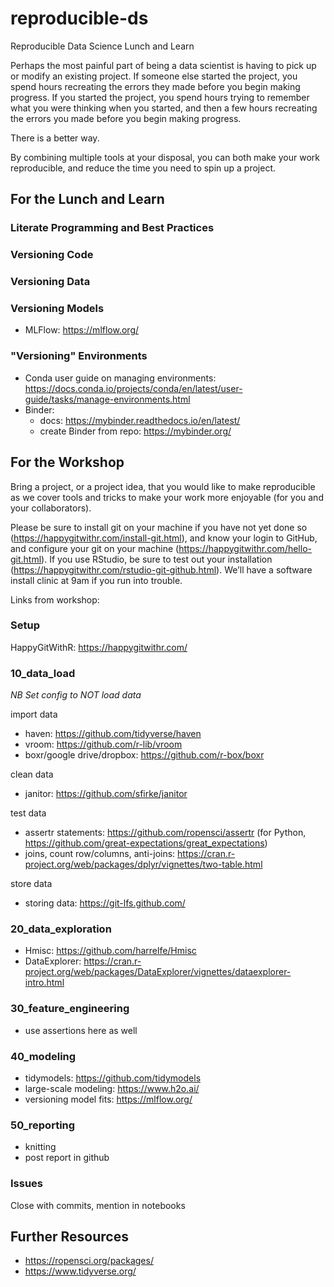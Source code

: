 # reproducible-ds
Reproducible Data Science Lunch and Learn

Perhaps the most painful part of being a data scientist is having to pick up or modify an existing project. If someone else started the project, you spend hours recreating the errors they made before you begin making progress. If you started the project, you spend hours trying to remember what you were thinking when you started, and then a few hours recreating the errors you made before you begin making progress.
 
There is a better way.
 
By combining multiple tools at your disposal, you can both make your work reproducible, and reduce the time you need to spin up a project.
 
## For the Lunch and Learn

### Literate Programming and Best Practices

### Versioning Code

### Versioning Data

### Versioning Models
- MLFlow: https://mlflow.org/

### "Versioning" Environments
- Conda user guide on managing environments: https://docs.conda.io/projects/conda/en/latest/user-guide/tasks/manage-environments.html
- Binder: 
    - docs: https://mybinder.readthedocs.io/en/latest/
    - create Binder from repo: https://mybinder.org/ 

## For the Workshop

Bring a project, or a project idea, that you would like to make reproducible as we cover tools and tricks to make your work more enjoyable (for you and your collaborators).
 
Please be sure to install git on your machine if you have not yet done so (https://happygitwithr.com/install-git.html), and know your login to GitHub, and configure your git on your machine (https://happygitwithr.com/hello-git.html). If you use RStudio, be sure to test out your installation (https://happygitwithr.com/rstudio-git-github.html). We’ll have a software install clinic at 9am if you run into trouble.

Links from workshop:

### Setup

HappyGitWithR: https://happygitwithr.com/

### 10_data_load

*NB Set config to NOT load data*

import data
- haven: https://github.com/tidyverse/haven
- vroom: https://github.com/r-lib/vroom
- boxr/google drive/dropbox: https://github.com/r-box/boxr

clean data
- janitor: https://github.com/sfirke/janitor

test data
- assertr statements: https://github.com/ropensci/assertr (for Python, https://github.com/great-expectations/great_expectations)
- joins, count row/columns, anti-joins: https://cran.r-project.org/web/packages/dplyr/vignettes/two-table.html

store data
- storing data: https://git-lfs.github.com/

### 20_data_exploration

- Hmisc: https://github.com/harrelfe/Hmisc
- DataExplorer: https://cran.r-project.org/web/packages/DataExplorer/vignettes/dataexplorer-intro.html

### 30_feature_engineering

- use assertions here as well

### 40_modeling

- tidymodels: https://github.com/tidymodels
- large-scale modeling: https://www.h2o.ai/
- versioning model fits: https://mlflow.org/

### 50_reporting
- knitting
- post report in github 

### Issues

Close with commits, mention in notebooks

## Further Resources

- https://ropensci.org/packages/
- https://www.tidyverse.org/
